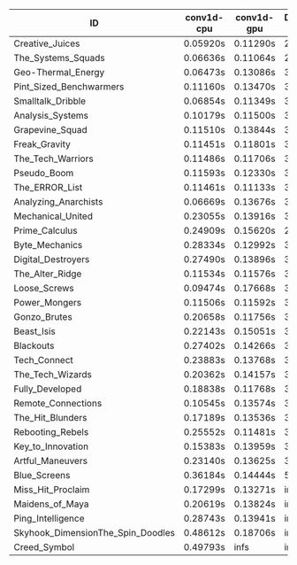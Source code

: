 |ID|conv1d-cpu|conv1d-gpu|DWSPConv2D-gpu|gemm-gpu|avg|
|-|-|-|-|-|-|
|Creative_Juices|0.05920s|0.11290s|2.99594s|1.80771s|1.24394s|
|The_Systems_Squads|0.06636s|0.11064s|2.97348s|1.83538s|1.24647s|
|Geo-Thermal_Energy|0.06473s|0.13086s|3.04388s|1.80090s|1.26009s|
|Pint_Sized_Benchwarmers|0.11160s|0.13470s|3.03999s|1.81557s|1.27546s|
|Smalltalk_Dribble|0.06854s|0.11349s|3.06367s|1.86556s|1.27782s|
|Analysis_Systems|0.10179s|0.11500s|3.18205s|1.77780s|1.29416s|
|Grapevine_Squad|0.11510s|0.13844s|3.05764s|1.86677s|1.29448s|
|Freak_Gravity|0.11451s|0.11801s|3.08125s|1.87749s|1.29782s|
|The_Tech_Warriors|0.11486s|0.11706s|3.08154s|1.88116s|1.29865s|
|Pseudo_Boom|0.11593s|0.12330s|3.08075s|1.87506s|1.29876s|
|The_ERROR_List|0.11461s|0.11133s|3.09256s|1.88104s|1.29989s|
|Analyzing_Anarchists|0.06669s|0.13676s|3.02496s|1.98643s|1.30371s|
|Mechanical_United|0.23055s|0.13916s|3.00215s|1.87488s|1.31168s|
|Prime_Calculus|0.24909s|0.15620s|2.99684s|1.86313s|1.31631s|
|Byte_Mechanics|0.28334s|0.12992s|3.00291s|1.87061s|1.32170s|
|Digital_Destroyers|0.27490s|0.13896s|3.01728s|1.87435s|1.32637s|
|The_Alter_Ridge|0.11534s|0.11576s|3.19192s|1.88607s|1.32727s|
|Loose_Screws|0.09474s|0.17668s|3.05337s|1.98606s|1.32771s|
|Power_Mongers|0.11506s|0.11592s|3.20993s|1.88244s|1.33084s|
|Gonzo_Brutes|0.20658s|0.11756s|3.17626s|1.91330s|1.35343s|
|Beast_Isis|0.22143s|0.15051s|3.02702s|2.01819s|1.35429s|
|Blackouts|0.27402s|0.14266s|3.01006s|1.99601s|1.35569s|
|Tech_Connect|0.23883s|0.13768s|3.16263s|2.00694s|1.38652s|
|The_Tech_Wizards|0.20362s|0.14157s|3.01745s|2.19347s|1.38903s|
|Fully_Developed|0.18838s|0.11768s|3.00645s|2.35722s|1.41743s|
|Remote_Connections|0.10545s|0.13574s|3.40071s|2.22892s|1.46770s|
|The_Hit_Blunders|0.17189s|0.13536s|3.05974s|2.70123s|1.51706s|
|Rebooting_Rebels|0.25552s|0.11481s|3.05338s|2.66756s|1.52282s|
|Key_to_Innovation|0.15383s|0.13959s|3.26035s|2.64004s|1.54845s|
|Artful_Maneuvers|0.23140s|0.13625s|3.83767s|2.61395s|1.70482s|
|Blue_Screens|0.36184s|0.14444s|5.10138s|2.61172s|2.05485s|
|Miss_Hit_Proclaim|0.17299s|0.13271s|infs|infs|infs|
|Maidens_of_Maya|0.20619s|0.13824s|infs|infs|infs|
|Ping_Intelligence|0.28743s|0.13941s|infs|4.56423s|infs|
|Skyhook_DimensionThe_Spin_Doodles|0.48612s|0.18706s|infs|infs|infs|
|Creed_Symbol|0.49793s|infs|infs|4.54551s|infs|
